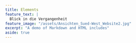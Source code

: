 ```yaml
---
title: Elements
feature_text: |
  Blick in die Vergangenheit
feature_image: "/assets/Ansichten_Sued-West_Website2.jpg"
excerpt: "A demo of Markdown and HTML includes"
aside: true
---
```


